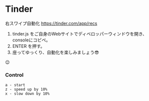 # Tinder
右スワイプ自動化
https://tinder.com/app/recs

  1. tinder.js をご自身のWebサイトでディベロッパーウィンドウを開き、consoleにコピペ。
  2. ENTER を押す。
  3. 座ってゆっくり、自動化を楽しみましょう😎

😉

### Control
```
a - start
z - speed up by 10%
x - slow down by 10%
```
